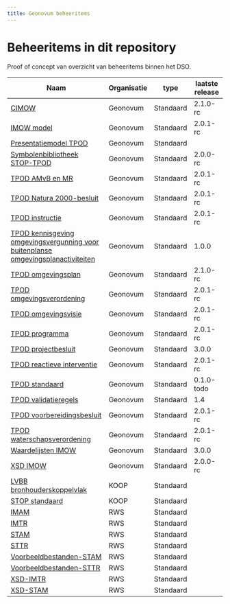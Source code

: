 ```yaml
---
title: Geonovum beheeritems
---
```

# Beheeritems in dit repository
Proof of concept van overzicht van beheeritems binnen het DSO.

|Naam|Organisatie|type|laatste release|
|----|-----------|----|------------|
|[CIMOW](ci/Geonovum/CIMOW)|Geonovum|Standaard|2.1.0-rc
|[IMOW model](ci/Geonovum/IMOW)|Geonovum|Standaard|2.0.1-rc
|[Presentatiemodel TPOD](ci/Geonovum/Presentatie)|Geonovum|Standaard|
|[Symbolenbibliotheek STOP-TPOD](ci/Geonovum/TPOD-Symbolen)|Geonovum|Standaard|2.0.0-rc
|[TPOD AMvB en MR](ci/Geonovum/TPOD-AMvB)|Geonovum|Standaard|2.0.1-rc
|[TPOD Natura 2000-besluit](ci/Geonovum/TPOD-N2000)|Geonovum|Standaard|2.0.1-rc
|[TPOD instructie](ci/Geonovum/TPOD-instructie)|Geonovum|Standaard|2.0.1-rc
|[TPOD kennisgeving omgevingsvergunning voor buitenplanse omgevingsplanactiviteiten](ci/Geonovum/TPOD-kennisgeving)|Geonovum|Standaard|1.0.0
|[TPOD omgevingsplan](ci/Geonovum/TPOD-omgevingsplan)|Geonovum|Standaard|2.1.0-rc
|[TPOD omgevingsverordening](ci/Geonovum/TPOD-omgevingsverordening)|Geonovum|Standaard|2.0.1-rc
|[TPOD omgevingsvisie](ci/Geonovum/TPOD-omgevingsvisie)|Geonovum|Standaard|2.0.1-rc
|[TPOD programma](ci/Geonovum/TPOD-programma)|Geonovum|Standaard|2.0.1-rc
|[TPOD projectbesluit](ci/Geonovum/TPOD-projectbesluit)|Geonovum|Standaard|3.0.0
|[TPOD reactieve interventie](ci/Geonovum/TPOD-reactieve-interventie)|Geonovum|Standaard|2.0.1-rc
|[TPOD standaard](ci/Geonovum/TPOD)|Geonovum|Standaard|0.1.0-todo
|[TPOD validatieregels](ci/Geonovum/TPOD-validatieregels)|Geonovum|Standaard|1.4
|[TPOD voorbereidingsbesluit](ci/Geonovum/TPOD-voorbereidingsbesluit)|Geonovum|Standaard|2.0.1-rc
|[TPOD waterschapsverordening](ci/Geonovum/TPOD-waterschapsverordening)|Geonovum|Standaard|2.0.1-rc
|[Waardelijsten IMOW](ci/Geonovum/IMOW-waardelijsten)|Geonovum|Standaard|3.0.0
|[XSD IMOW](ci/Geonovum/IMOW-XSD)|Geonovum|Standaard|2.0.0-rc
|[LVBB bronhouderskoppelvlak](ci/KOOP/LVBB-bronhouderskoppelvlak)|KOOP|Standaard|
|[STOP standaard](ci/KOOP/STOP)|KOOP|Standaard|
|[IMAM](ci/RWS/IMAM)|RWS|Standaard|
|[IMTR](ci/RWS/IMTR)|RWS|Standaard|
|[STAM](ci/RWS/STAM)|RWS|Standaard|
|[STTR](ci/RWS/STTR)|RWS|Standaard|
|[Voorbeeldbestanden-STAM](ci/RWS/STAM-Voorbeelden)|RWS|Standaard|
|[Voorbeeldbestanden-STTR](ci/RWS/STTR-Voorbeelden)|RWS|Standaard|
|[XSD-IMTR](ci/RWS/IMTR-XSD)|RWS|Standaard|
|[XSD-STAM](ci/RWS/STTR-XSD)|RWS|Standaard|

